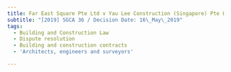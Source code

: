 ```yaml
---
title: Far East Square Pte Ltd v Yau Lee Construction (Singapore) Pte Ltd
subtitle: "[2019] SGCA 36 / Decision Date: 16\_May\_2019"
tags:
  - Building and Construction Law
  - Dispute resolution
  - Building and construction contracts
  - 'Architects, engineers and surveyors'

---
```

